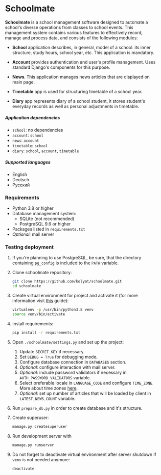 # Schoolmate

**Schoolmate** is a school management software designed to automate a school's 
diverse operations from classes to school events. This management system 
contains various features to effectively record, manage and process data, and
consists of the following modules:

* **School** application describes, in general, model of a school: its inner 
structure, study hours, school year, etc. This application is mandatory.

* **Account** provides authentication and user's profile management. Uses
standard Django's components for this purpose.

* **News**. This application manages news articles that are displayed on main
page.

* **Timetable** app is used for structuring timetable of a school year.

* **Diary** app represents diary of a school student, it stores student's
everyday records as well as personal adjustments in timetable.

##### Application dependencies

* `school`: no dependencies
* `account`: `school`
* `news`: `account`
* `timetable`: `school`
* `diary`: `school`, `account`, `timetable`

##### Supported languages

* English
* Deutsch
* Русский

### Requirements

- Python 3.8 or higher
- Database management system: 
    - SQLite (not recommended)
    - PostgreSQL 9.6 or higher
- Packages listed in `requirements.txt`
- _Optional:_ mail server

### Testing deployment

1. If you're planning to use PostgreSQL, be sure, that the directory containing
   `pg_config` is included to the `PATH` variable.

2. Clone schoolmate repository:
    ```bash
    git clone https://github.com/kolyat/schoolmate.git
    cd schoolmate
    ```

3. Create virtual environment for project and activate it (for more information
   visit [this](https://docs.python-guide.org/dev/virtualenvs/) guide):
    ```bash
    virtualenv -p /usr/bin/python3.8 venv
    source venv/bin/activate
    ```

4. Install requirements:
    ```bash
    pip install -r requirements.txt
    ```

5. Open `./schoolmate/settings.py` and set up the project:
   1. Update `SECRET_KEY` if necessary.
   2. Set `DEBUG = True` for debugging mode.
   3. Configure database connection in `DATABASES` section.
   4. _Optional_: configure interaction with mail server.
   5. _Optional_: include password validators if necessary in 
      `AUTH_PASSWORD_VALIDATORS` variable.
   6. Select preferable locale in `LANGUAGE_CODE` and configure `TIME_ZONE`.
      More about time zones 
      [here](https://en.wikipedia.org/wiki/List_of_tz_database_time_zones).
   7. _Optional_: set up number of articles that will be loaded by client in 
      `LATEST_NEWS_COUNT` variable.

6. Run `prepare_db.py` in order to create database and it's structure.

7. Create superuser:
    ```bash
    manage.py createsuperuser
    ```

8. Run development server with
    ```bash
    manage.py runserver
    ```

9. Do not forget to deactivate virtual environment after server shutdown if
   `venv` is not needed anymore:
    ```bash
    deactivate
    ```

